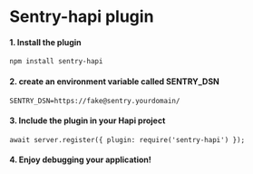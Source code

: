# Sentry-hapi plugin



#### 1. Install the plugin
```
npm install sentry-hapi
```


#### 2. create an environment variable called SENTRY_DSN
```
SENTRY_DSN=https://fake@sentry.yourdomain/
```


#### 3. Include the plugin in your Hapi project
```
await server.register({ plugin: require('sentry-hapi') });
```


#### 4. Enjoy debugging your application!
